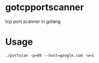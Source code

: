 gotcpportscanner
================

tcp port scanner in golang


Usage
=====

```./portscan -p=80 --host=google.com -w=1```